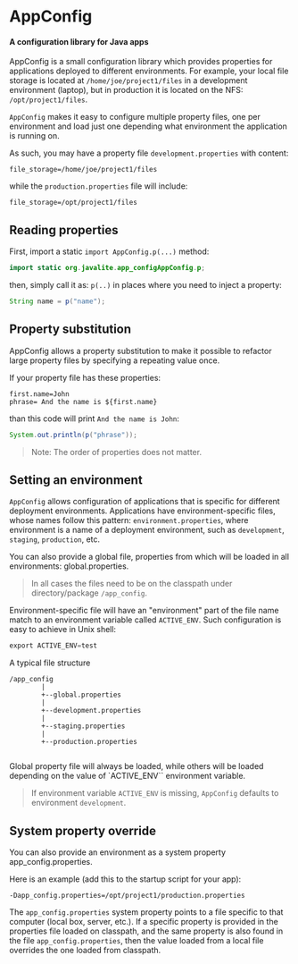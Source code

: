<div class="page-header">
   <h1>AppConfig </h1> 
   <h4>A configuration library for Java apps</h4>
</div>


AppConfig is a small configuration library which provides properties for applications deployed to different environments.
For example, your local file storage is located at `/home/joe/project1/files` in a development environment (laptop), 
but in production it is located on the NFS: `/opt/project1/files`. 

`AppConfig` makes it easy to configure multiple property files, one per environment and load just one depending what environment 
 the application is running on. 
  
As such, you may have a property file `development.properties` with content: 

```
file_storage=/home/joe/project1/files
```

while the `production.properties` file will include:

```
file_storage=/opt/project1/files
```


## Reading properties

First, import a static `import AppConfig.p(...)` method:

~~~~ {.java  .numberLines}
import static org.javalite.app_configAppConfig.p;
~~~~ 

then, simply call it as: `p(..)` in places where you need to inject a property:

~~~~ {.java  .numberLines}
String name = p("name");
~~~~

## Property substitution
 
AppConfig allows a property substitution to make it possible to refactor large property files by specifying a
repeating value once. 

If your property file has these properties:
 
``` 
first.name=John
phrase= And the name is ${first.name}
```

than this code will print `And the name is John`:
 
```java
System.out.println(p("phrase"));
```

> Note: The order of properties does not matter.
 

## Setting an environment 

`AppConfig` allows configuration of applications that is specific for different deployment environments. Applications have 
environment-specific files, whose names follow this pattern: `environment.properties`, where environment is a name of a 
deployment environment, such as `development`, `staging`, `production`, etc.

You can also provide a global file, properties from which will be loaded in all environments: global.properties.

> In all cases the files need to be on the classpath under directory/package `/app_config`.

Environment-specific file will have an "environment" part of the file name match to an environment 
variable called `ACTIVE_ENV`. Such configuration is easy to achieve in Unix shell:

~~~~ {.java  .numberLines}
export ACTIVE_ENV=test
~~~~


A typical file structure

```
/app_config
        |
        +--global.properties
        |
        +--development.properties
        |
        +--staging.properties
        |
        +--production.properties
        
```



Global property file will always be loaded, while others will be loaded depending on the value of `ACTIVE_ENV`` environment variable.

> If environment variable `ACTIVE_ENV` is missing, `AppConfig` defaults to environment `development`.

## System property override

You can also provide an environment as a system property app_config.properties. 

Here is an example (add this to the startup script for your app): 

```
-Dapp_config.properties=/opt/project1/production.properties
```

The `app_config.properties` system property points to a file specific to that computer (local box, server, etc.). 
If a specific property is provided in the properties file loaded on classpath, and the same property is also found in 
 the file `app_config.properties`, then the value loaded from a local file overrides the one loaded from classpath.
  
